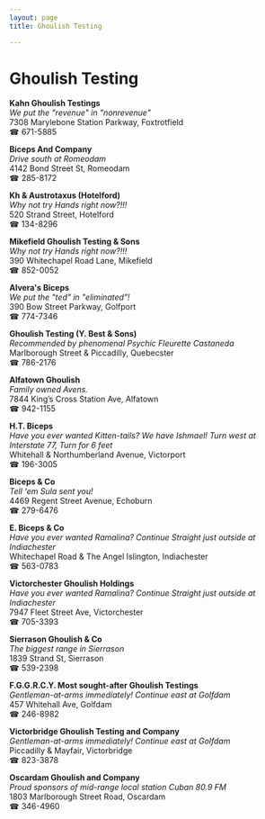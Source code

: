 ```yaml
---
layout: page 
title: Ghoulish Testing

---
```



# Ghoulish Testing


 **Kahn Ghoulish Testings**  
_We put the "revenue" in "nonrevenue"_  
7308 Marylebone Station Parkway, Foxtrotfield  
☎ 671-5885

**Biceps And Company**  
_Drive south at Romeodam_  
4142 Bond Street St, Romeodam  
☎ 285-8172

**Kh & Austrotaxus (Hotelford)**  
_Why not try Hands right now?!!!_  
520 Strand Street, Hotelford  
☎ 134-8296

**Mikefield Ghoulish Testing & Sons**  
_Why not try Hands right now?!!!_  
390 Whitechapel Road Lane, Mikefield  
☎ 852-0052

**Alvera's Biceps**  
_We put the "ted" in "eliminated"!_  
390 Bow Street Parkway, Golfport  
☎ 774-7346

**Ghoulish Testing (Y. Best & Sons)**  
_Recommended by phenomenal Psychic Fleurette Castaneda_  
Marlborough Street & Piccadilly, Quebecster  
☎ 786-2176

**Alfatown Ghoulish**  
_Family owned Avens._  
7844 King’s Cross Station Ave, Alfatown  
☎ 942-1155

**H.T. Biceps**  
_Have you ever wanted Kitten-tails? We have Ishmael! 
Turn west at Interstate 77, Turn for 6 feet_  
Whitehall & Northumberland Avenue, Victorport  
☎ 196-3005

**Biceps & Co**  
_Tell 'em Sula sent you!_  
4469 Regent Street Avenue, Echoburn  
☎ 279-6476

**E. Biceps & Co**  
_Have you ever wanted Ramalina? 
Continue Straight just outside at Indiachester_  
Whitechapel Road & The Angel Islington, Indiachester  
☎ 563-0783

**Victorchester Ghoulish Holdings**  
_Have you ever wanted Ramalina? 
Continue Straight just outside at Indiachester_  
7947 Fleet Street Ave, Victorchester  
☎ 705-3393

**Sierrason Ghoulish & Co**  
_The biggest range in Sierrason_  
1839 Strand St, Sierrason  
☎ 539-2398

**F.G.G.R.C.Y. Most sought-after Ghoulish Testings**  
_Gentleman-at-arms immediately! 
Continue east at Golfdam_  
457 Whitehall Ave, Golfdam  
☎ 246-8982

**Victorbridge Ghoulish Testing and Company**  
_Gentleman-at-arms immediately! 
Continue east at Golfdam_  
Piccadilly & Mayfair, Victorbridge  
☎ 823-3878

**Oscardam Ghoulish and Company**  
_Proud sponsors of mid-range local station Cuban 80.9 FM_  
1803 Marlborough Street Road, Oscardam  
☎ 346-4960

